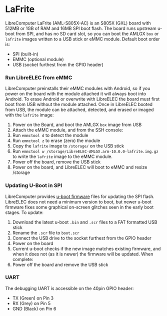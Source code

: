 # LaFrite

LibreComputer LaFrite (AML-S805X-AC) is an S805X (GXL) board with 512MB or 1GB of RAM and 16MB SPI boot flash. The board runs upstream u-boot from SPI, and has no SD card slot, so you can boot the AMLGX `box` or `lafrite` images written to a USB stick or eMMC module. Default boot order is:

* SPI (built-in)
* EMMC (optional module)
* USB (socket furthest from the GPIO header)

### Run LibreELEC from eMMC

LibreComputer preinstalls their eMMC modules with Android, so if you power on the board with the module attached it will always boot into Android. To erase Android or overwrite with LibreELEC the board must first boot from USB without the module attached. Once in LibreELEC booted from USB, the module can be attached, detected, and erased or imaged with the `lafrite` image:

1. Power on the Board, and boot the AMLGX `box` image from USB
2. Attach the eMMC module, and from the SSH console:
3. Run `emmctool d` to detect the module
4. Run `emmctool z` to erase (zero) the module
5. Copy the `lafrite` image to `/storage/` on the USB stick
6. Run `emmctool w /storage/LibreELEC-AMLGX.arm-10.0.0-lafrite.img.gz` to write the `lafrite` image to the eMMC module.
7. Power off the board, remove the USB stick
8. Power on the board, and LibreELEC will boot to eMMC and resize /storage

### Updating U-Boot in SPI

LibreComputer provides [u-boot firmware](http://share.loverpi.com/board/libre-computer-project/libre-computer-board/aml-s805x-ac/firmware/) files for updating the SPI flash. LibreELEC does not need a minimum version to boot, but newer u-boot firmware fixes some graphical on-screen glitches seen in the early boot stages. To update:

1. Download the latest u-boot `.bin` and `.scr` files to a FAT formatted USB stick
2. Rename the `.scr` file to `boot.scr`
3. Connect the USB drive to the socket furthest from the GPIO header
4. Power on the board
5. Current u-boot checks if the new image matches existing firmware, and when it does not (as it is newer) the firmware will be updated. When complete:
6. Power off the board and remove the USB stick

### UART

The debugging UART is accessible on the 40pin GPIO header:

* TX (Green) on Pin 3
* RX (Grey) on Pin 5
* GND (Black) on Pin 6
